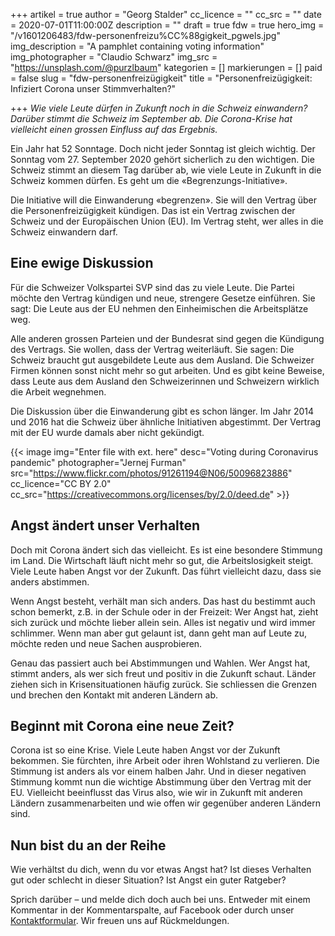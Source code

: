 +++
artikel = true
author = "Georg Stalder"
cc_licence = ""
cc_src = ""
date = 2020-07-01T11:00:00Z
description = ""
draft = true
fdw = true
hero_img = "/v1601206483/fdw-personenfreizu%CC%88gigkeit_pgwels.jpg"
img_description = "A pamphlet containing voting information"
img_photographer = "Claudio Schwarz"
img_src = "https://unsplash.com/@purzlbaum"
kategorien = []
markierungen = []
paid = false
slug = "fdw-personenfreizügigkeit"
title = "Personenfreizügigkeit: Infiziert Corona unser Stimmverhalten?"

+++
_Wie viele Leute dürfen in Zukunft noch in die Schweiz einwandern? Darüber stimmt die Schweiz im September ab. Die Corona-Krise hat vielleicht einen grossen Einfluss auf das Ergebnis._

Ein Jahr hat 52 Sonntage. Doch nicht jeder Sonntag ist gleich wichtig. Der Sonntag vom 27. September 2020 gehört sicherlich zu den wichtigen. Die Schweiz stimmt an diesem Tag darüber ab, wie viele Leute in Zukunft in die Schweiz kommen dürfen. Es geht um die «Begrenzungs-Initiative».

Die Initiative will die Einwanderung «begrenzen». Sie will den Vertrag über die Personenfreizügigkeit kündigen. Das ist ein Vertrag zwischen der Schweiz und der Europäischen Union (EU). Im Vertrag steht, wer alles in die Schweiz einwandern darf.

## Eine ewige Diskussion

Für die Schweizer Volkspartei SVP sind das zu viele Leute. Die Partei möchte den Vertrag kündigen und neue, strengere Gesetze einführen. Sie sagt: Die Leute aus der EU nehmen den Einheimischen die Arbeitsplätze weg.

Alle anderen grossen Parteien und der Bundesrat sind gegen die Kündigung des Vertrags. Sie wollen, dass der Vertrag weiterläuft. Sie sagen: Die Schweiz braucht gut ausgebildete Leute aus dem Ausland. Die Schweizer Firmen können sonst nicht mehr so gut arbeiten. Und es gibt keine Beweise, dass Leute aus dem Ausland den Schweizerinnen und Schweizern wirklich die Arbeit wegnehmen.

Die Diskussion über die Einwanderung gibt es schon länger. Im Jahr 2014 und 2016 hat die Schweiz über ähnliche Initiativen abgestimmt. Der Vertrag mit der EU wurde damals aber nicht gekündigt.

{{< image img="Enter file with ext. here" desc="Voting during Coronavirus pandemic" photographer="Jernej Furman" src="https://www.flickr.com/photos/91261194@N06/50096823886" cc_licence="CC BY 2.0" cc_src="https://creativecommons.org/licenses/by/2.0/deed.de" >}}

## Angst ändert unser Verhalten

Doch mit Corona ändert sich das vielleicht. Es ist eine besondere Stimmung im Land. Die Wirtschaft läuft nicht mehr so gut, die Arbeitslosigkeit steigt. Viele Leute haben Angst vor der Zukunft. Das führt vielleicht dazu, dass sie anders abstimmen.

Wenn Angst besteht, verhält man sich anders. Das hast du bestimmt auch schon bemerkt, z.B. in der Schule oder in der Freizeit: Wer Angst hat, zieht sich zurück und möchte lieber allein sein. Alles ist negativ und wird immer schlimmer. Wenn man aber gut gelaunt ist, dann geht man auf Leute zu, möchte reden und neue Sachen ausprobieren.

Genau das passiert auch bei Abstimmungen und Wahlen. Wer Angst hat, stimmt anders, als wer sich freut und positiv in die Zukunft schaut. Länder ziehen sich in Krisensituationen häufig zurück. Sie schliessen die Grenzen und brechen den Kontakt mit anderen Ländern ab.

## Beginnt mit Corona eine neue Zeit?

Corona ist so eine Krise. Viele Leute haben Angst vor der Zukunft bekommen. Sie fürchten, ihre Arbeit oder ihren Wohlstand zu verlieren. Die Stimmung ist anders als vor einem halben Jahr. Und in dieser negativen Stimmung kommt nun die wichtige Abstimmung über den Vertrag mit der EU. Vielleicht beeinflusst das Virus also, wie wir in Zukunft mit anderen Ländern zusammenarbeiten und wie offen wir gegenüber anderen Ländern sind.

## Nun bist du an der Reihe

Wie verhältst du dich, wenn du vor etwas Angst hat? Ist dieses Verhalten gut oder schlecht in dieser Situation? Ist Angst ein guter Ratgeber?

Sprich darüber – und melde dich doch auch bei uns. Entweder mit einem Kommentar in der Kommentarspalte, auf Facebook oder durch unser [Kontaktformular](https://chinderzytig-v1.netlify.app/kontakt/). Wir freuen uns auf Rückmeldungen.